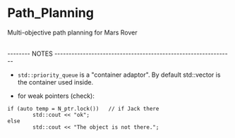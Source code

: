 # Path_Planning
Multi-objective path planning for Mars Rover

<br/>
-------- NOTES --------------------------------------------------------------- <br/>

- `std::priority_queue` is a "container adaptor". By default std::vector is the container used inside.


- for weak pointers (check): <br/>
```
if (auto temp = N_ptr.lock())   // if Jack there
        std::cout << "ok";
else
        std::cout << "The object is not there.";
```
